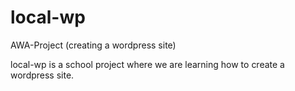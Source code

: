 # local-wp
AWA-Project (creating a wordpress site)

local-wp is a school project where we are learning how to create a wordpress site. 
